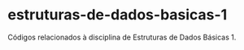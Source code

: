 # estruturas-de-dados-basicas-1
Códigos relacionados à disciplina de Estruturas de Dados Básicas 1.
